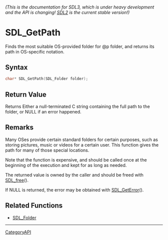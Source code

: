 ###### (This is the documentation for SDL3, which is under heavy development and the API is changing! [SDL2](https://wiki.libsdl.org/SDL2/) is the current stable version!)
# SDL_GetPath

Finds the most suitable OS-provided folder for @p folder, and returns its path in OS-specific notation.

## Syntax

```c
char* SDL_GetPath(SDL_Folder folder);

```

## Return Value

Returns Either a null-terminated C string containing the full path to the
folder, or NULL if an error happened.

## Remarks

Many OSes provide certain standard folders for certain purposes, such as
storing pictures, music or videos for a certain user. This function gives
the path for many of those special locations.

Note that the function is expensive, and should be called once at the
beginning of the execution and kept for as long as needed.

The returned value is owned by the caller and should be freed with
[SDL_free](SDL_free)().

If NULL is returned, the error may be obtained with
[SDL_GetError](SDL_GetError)().

## Related Functions

* [SDL_Folder](SDL_Folder)

----
[CategoryAPI](CategoryAPI)

